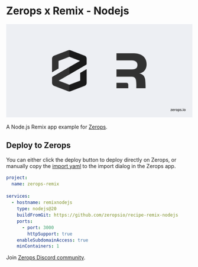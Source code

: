 # Zerops x Remix - Nodejs

![Header Image](header.png)

A Node.js Remix app example for [Zerops](https://zerops.io).

## Deploy to Zerops

You can either click the deploy button to deploy directly on Zerops, or manually copy the [import yaml](https://github.com/zeropsio/recipe-remix-nodejs/blob/main/zerops-project-import.yml) to the import dialog in the Zerops app.

```yaml
project:
  name: zerops-remix

services:
  - hostname: remixnodejs
    type: nodejs@20
    buildFromGit: https://github.com/zeropsio/recipe-remix-nodejs
    ports:
      - port: 3000
        httpSupport: true
    enableSubdomainAccess: true
    minContainers: 1
```

Join [Zerops Discord community](https://discord.com/invite/WDvCZ54).
